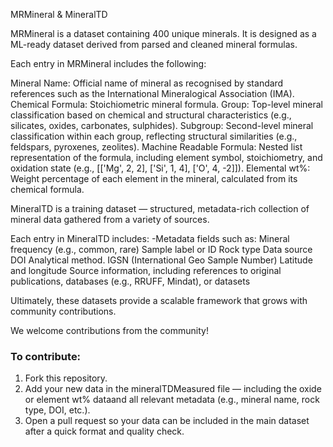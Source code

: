 MRMineral & MineralTD

MRMineral is a  dataset containing 400 unique minerals. It is designed as a ML-ready dataset derived from parsed and cleaned mineral formulas.

Each entry in MRMineral includes the following:

Mineral Name: Official name of mineral as recognised by standard references such as the International Mineralogical Association (IMA).
Chemical Formula: Stoichiometric mineral formula. 
Group: Top-level mineral classification based on chemical and structural characteristics (e.g., silicates, oxides, carbonates, sulphides).
Subgroup: Second-level mineral classification within each group, reflecting structural similarities (e.g., feldspars, pyroxenes, zeolites).
Machine Readable Formula: Nested list representation of the formula, including element symbol, stoichiometry, and oxidation state (e.g., [['Mg', 2, 2], ['Si', 1, 4], ['O', 4, -2]]).
Elemental wt%: Weight percentage of each element in the mineral, calculated from its chemical formula.

MineralTD is a training dataset — structured, metadata-rich collection of mineral data gathered from a variety of sources.

Each entry in MineralTD includes:
-Metadata fields such as:
  Mineral frequency (e.g., common, rare)
  Sample label or ID
  Rock type
  Data source
  DOI
  Analytical method.
  IGSN (International Geo Sample Number)
  Latitude and longitude 
  Source information, including references to original publications, databases (e.g., RRUFF, Mindat), or datasets

Ultimately, these datasets provide a scalable framework that grows with community contributions.

We welcome contributions from the community!

### To contribute:
1. Fork this repository.
2. Add your new data in the mineralTDMeasured file — including the oxide or element wt% dataand all relevant metadata (e.g., mineral name, rock type, DOI, etc.).
3. Open a pull request so your data can be included in the main dataset after a quick format and quality check.

